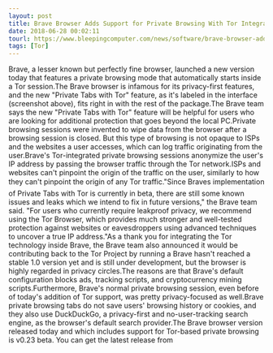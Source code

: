 ```yaml
---
layout: post
title: Brave Browser Adds Support for Private Browsing With Tor Integration
date: 2018-06-28 00:02:11
tourl: https://www.bleepingcomputer.com/news/software/brave-browser-adds-support-for-private-browsing-with-tor-integration/
tags: [Tor]
---
```

Brave, a lesser known but perfectly fine browser, launched a new version today that features a private browsing mode that automatically starts inside a Tor session.The Brave browser is infamous for its privacy-first features, and the new "Private Tabs with Tor" feature, as it's labeled in the interface (screenshot above), fits right in with the rest of the package.The Brave team says the new "Private Tabs with Tor" feature will be helpful for users who are looking for additional protection that goes beyond the local PC.Private browsing sessions were invented to wipe data from the browser after a browsing session is closed. But this type of browsing is not opaque to ISPs and the websites a user accesses, which can log traffic originating from the user.Brave's Tor-integrated private browsing sessions anonymize the user's IP address by passing the browser traffic through the Tor network.ISPs and websites can't pinpoint the origin of the traffic on the user, similarly to how they can't pinpoint the origin of any Tor traffic."Since Braves implementation of Private Tabs with Tor is currently in beta, there are still some known issues and leaks which we intend to fix in future versions," the Brave team said. "For users who currently require leakproof privacy, we recommend using the Tor Browser, which provides much stronger and well-tested protection against websites or eavesdroppers using advanced techniques to uncover a true IP address."As a thank you for integrating the Tor technology inside Brave, the Brave team also announced it would be contributing back to the Tor Project by running a Brave hasn't reached a stable 1.0 version yet and is still under development, but the browser is highly regarded in privacy circles.The reasons are that Brave's default configuration blocks ads, tracking scripts, and cryptocurrency mining scripts.Furthermore, Brave's normal private browsing session, even before of today's addition of Tor support, was pretty privacy-focused as well.Brave private browsing tabs do not save users' browsing history or cookies, and they also use DuckDuckGo, a privacy-first and no-user-tracking search engine, as the browser's default search provider.The Brave browser version released today and which includes support for Tor-based private browsing is v0.23 beta. You can get the latest release from 